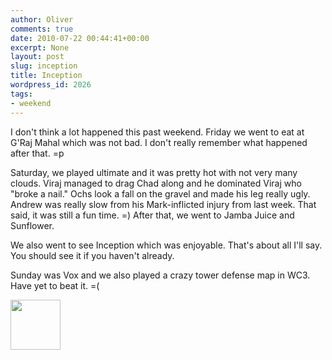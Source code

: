 ```yaml
---
author: Oliver
comments: true
date: 2010-07-22 00:44:41+00:00
excerpt: None
layout: post
slug: inception
title: Inception
wordpress_id: 2026
tags:
- weekend
---
```


I don't think a lot happened this past weekend.  Friday we went to eat at G'Raj Mahal which was not bad. I don't really remember what happened after that. =p

Saturday, we played ultimate and it was pretty hot with not very many clouds.  Viraj managed to drag Chad along and he dominated Viraj who "broke a nail."  Ochs look a fall on the gravel and made his leg really ugly.  Andrew was really slow from his Mark-inflicted injury from last week.  That said, it was still a fun time. =)  After that, we went to Jamba Juice and Sunflower.

We also went to see Inception which was enjoyable.  That's about all I'll say.  You should see it if you haven't already.

Sunday was Vox and we also played a crazy tower defense map in WC3.  Have yet to beat it. =(

<a href="https://www.owiber.com/?attachment_id=2027" rel="attachment wp-att-2027"><img src="https://www.owiber.com/wp-content/uploads/2010/07/Photo-on-2010-07-21-at-19.43-80x80.jpg" alt="" title="Photo on 2010-07-21 at 19.43" width="80" height="80" class="alignnone size-thumbnail wp-image-2027" /></a>
